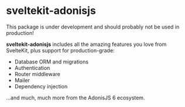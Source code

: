 # sveltekit-adonisjs

This package is under development and should probably not be used in production!

**sveltekit-adonisjs** includes all the amazing features you love from SvelteKit, plus support for production-grade:
- Database ORM and migrations
- Authentication
- Router middleware
- Mailer
- Dependency injection

...and much, much more from the AdonisJS 6 ecosystem.
